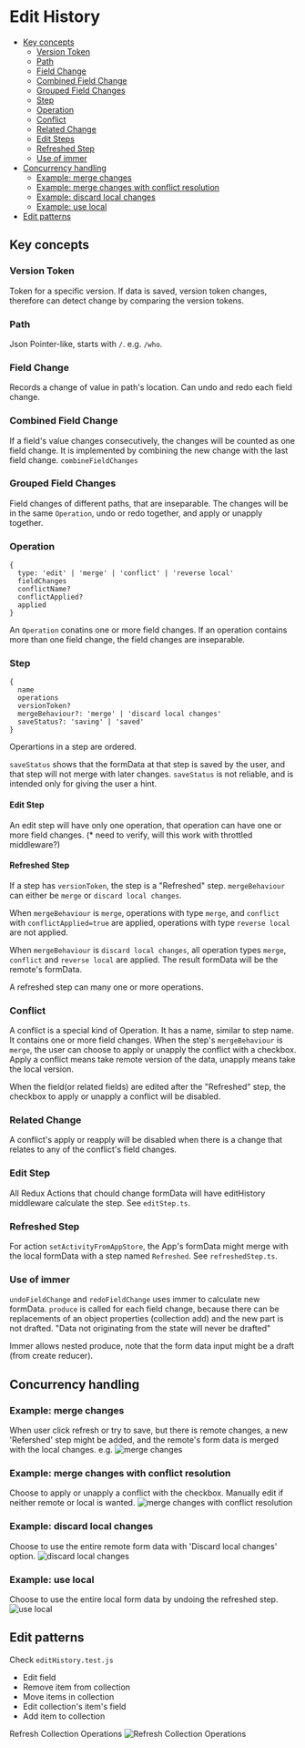 # Edit History

* [Key concepts](#key-concepts)
  + [Version Token](#version-token)
  + [Path](#path)
  + [Field Change](#field-change)
  + [Combined Field Change](#combined-field-change)
  + [Grouped Field Changes](#grouped-field-changes)
  + [Step](#step)
  + [Operation](#operation)
  + [Conflict](#conflict)
  + [Related Change](#related-change)
  + [Edit Steps](#edit-steps)
  + [Refreshed Step](#refreshed-step)
  + [Use of immer](#use-of-immer)
* [Concurrency handling](#concurrency-handling)
  + [Example: merge changes](#example--merge-changes)
  + [Example: merge changes with conflict resolution](#example--merge-changes-with-conflict-resolution)
  + [Example: discard local changes](#example--discard-local-changes)
  + [Example: use local](#example--use-local)
* [Edit patterns](#edit-patterns)

## Key concepts

### Version Token
Token for a specific version. If data is saved, version token changes, therefore can detect change by comparing the version tokens.

### Path
Json Pointer-like, starts with `/`. e.g. `/who`.

### Field Change

Records a change of value in path's location.
Can undo and redo each field change.

### Combined Field Change
If a field's value changes consecutively, the changes will be counted as one field change. It is implemented by combining the new change with the last field change. `combineFieldChanges`

### Grouped Field Changes
Field changes of different paths, that are inseparable. The changes will be in the same `Operation`, undo or redo together, and apply or unapply together.

### Operation
```
{
  type: 'edit' | 'merge' | 'conflict' | 'reverse local'
  fieldChanges
  conflictName?
  conflictApplied?
  applied
}
```

An `Operation` conatins one or more field changes. If an operation contains more than one field change, the field changes are inseparable.

### Step
```
{
  name
  operations
  versionToken?
  mergeBehaviour?: 'merge' | 'discard local changes'
  saveStatus?: 'saving' | 'saved'
}
```

Operartions in a step are ordered.

`saveStatus` shows that the formData at that step is saved by the user, and that step will not merge with later changes. `saveStatus` is not reliable, and is intended only for giving the user a hint.

#### Edit Step
An edit step will have only one operation, that operation can have one or more field changes. (* need to verify, will this work with throttled middleware?)

#### Refreshed Step
If a step has `versionToken`, the step is a "Refreshed" step. `mergeBehaviour` can either be `merge` or `discard local changes`.

When `mergeBehaviour` is `merge`, operations with type `merge`, and `conflict` with `conflictApplied=true` are applied, operations with type `reverse local` are not applied.

When `mergeBehaviour` is `discard local changes`, all operation types `merge`, `conflict` and `reverse local` are applied. The result formData will be the remote's formData.

A refreshed step can many one or more operations.

### Conflict
A conflict is a special kind of Operation. It has a name, similar to step name. It contains one or more field changes. When the step's `mergeBehaviour` is `merge`, the user can choose to apply or unapply the conflict with a checkbox. Apply a conflict means take remote version of the data, unapply means take the local version.

When the field(or related fields) are edited after the "Refreshed" step, the checkbox to apply or unapply a conflict will be disabled.

### Related Change
A conflict's apply or reapply will be disabled when there is a change that relates to any of the conflict's field changes.

### Edit Step
All Redux Actions that chould change formData will have editHistory middleware calculate the step. See `editStep.ts`.

### Refreshed Step
For action `setActivityFromAppStore`, the App's formData might merge with the local formData with a step named `Refreshed`. See `refreshedStep.ts`.

### Use of immer
`undoFieldChange` and `redoFieldChange` uses immer to calculate new formData. `produce` is called for each field change, because there can be replacements of an object properties (collection add) and the new part is not drafted.
"Data not originating from the state will never be drafted"

Immer allows nested produce, note that the form data input might be a draft (from create reducer).

## Concurrency handling

### Example: merge changes
When user click refresh or try to save, but there is remote changes, a new 'Refershed' step might be added, and the remote's form data is merged with the local changes. e.g.
![merge changes](./documentationImages/MergeChanges.png)

### Example: merge changes with conflict resolution
Choose to apply or unapply a conflict with the checkbox.
Manually edit if neither remote or local is wanted.
![merge changes with conflict resolution](./documentationImages/MergeChangesWithConflictResolution.png)

### Example: discard local changes
Choose to use the entire remote form data with 'Discard local changes' option.
![discard local changes](./documentationImages/DiscardLocalChanges.png)

### Example: use local
Choose to use the entire local form data by undoing the refreshed step.
![use local](./documentationImages/UseLocal.png)

## Edit patterns
Check `editHistory.test.js`
- Edit field
- Remove item from collection
- Move items in collection
- Edit collection's item's field
- Add item to collection

Refresh Collection Operations
![Refresh Collection Operations](./documentationImages/RefreshCollectionOperations.png)